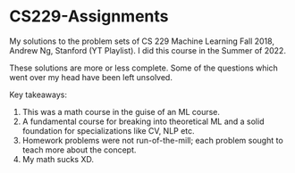 # CS229-Assignments
My solutions to the problem sets of CS 229 Machine Learning Fall 2018, Andrew Ng, Stanford (YT Playlist). I did this course in the Summer of 2022.

These solutions are more or less complete. Some of the questions which went over my head have been left unsolved.

Key takeaways:

1. This was a math course in the guise of an ML course.
2. A fundamental course for breaking into theoretical ML and a solid foundation for specializations like CV, NLP etc.
3. Homework problems were not run-of-the-mill; each problem sought to teach more about the concept.
4. My math sucks XD.
